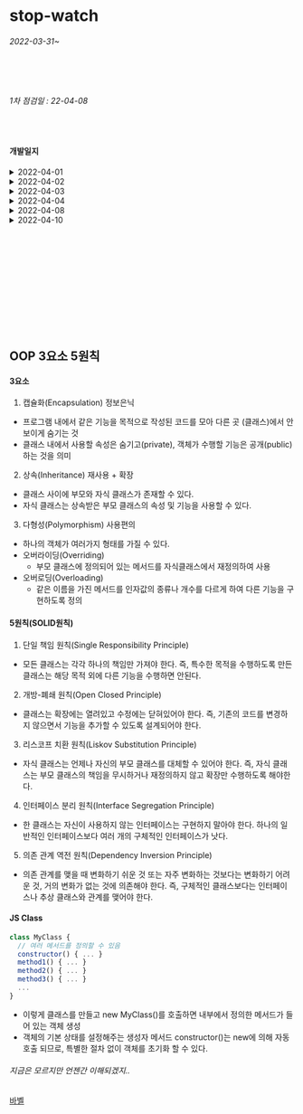 # stop-watch

###### 2022-03-31~

<br>
<br>

###### 1차 점검일 : 22-04-08

<br>

#### 개발일지
<details>
<summary> 2022-04-01 </summary>
<ul>
    <li>일시정지, 종료 시 시작이 되지않는 현상 수정</li>
    <li>기능별 함수 분리</li>
    <li>인라인 click event 분리</li>
</ul>
</details>
<details>
<summary> 2022-04-02 </summary>
<ul>
  <li>Timer 객체화 시키기(class이용)</li>
</ul>
</details>
<details>
<summary> 2022-04-03 </summary>
<ul>
  <li>오류수정....=>reset/displaytime함수 수정</li>
</ul>
</details>
<details>
<summary> 2022-04-04 </summary>
<ul>
  <li>오류수정....Uncaught TypeError : Cannot read properties of undefined (reading 'tick')</li>
</ul>
</details>
<details>
<summary> 2022-04-08 </summary>
TODO : 시작버튼누르면 시작버튼이 일시정지버튼으로 바뀌게 구현예정
<ul>
  <li>현재 측정 시간 출력</li>
</ul>
</details>
<details>
<summary> 2022-04-10 </summary>
<ul>
  <li>ES5로 다시 선언하기..하는중..</li>
</ul>
</details>






<br>
<br>
<br>
<br>
<br>
<br>
<br>
<br>
<br>
<br>
<br>

##  OOP 3요소 5원칙 
#### 3요소
1. 캡슐화(Encapsulation) 정보은닉
- 프로그램 내에서 같은 기능을 목적으로 작성된 코드를 모아 다른 곳 (클래스)에서 안보이게 숨기는 것
- 클래스 내에서 사용할 속성은 숨기고(private), 객체가 수행할 기능은 공개(public)하는 것을 의미
2. 상속(Inheritance) 재사용 + 확장
- 클래스 사이에 부모와 자식 클래스가 존재할 수 있다.
- 자식 클래스는 상속받은 부모 클래스의 속성 및 기능을 사용할 수 있다.
3. 다형성(Polymorphism) 사용편의
- 하나의 객체가 여러가지 형태를 가질 수 있다.
- 오버라이딩(Overriding)
  - 부모 클래스에 정의되어 있는 메서드를 자식클래스에서 재정의하여 사용
- 오버로딩(Overloading)
  - 같은 이름을 가진 메서드를 인자값의 종류나 개수를 다르게 하여 다른 기능을 구현하도록 정의

#### 5원칙(SOLID원칙)
1. 단일 책임 원칙(Single Responsibility Principle)
- 모든 클래스는 각각 하나의 책임만 가져야 한다. 즉, 특수한 목적을 수행하도록 만든 클래스는 해당 목적 외에 다른 기능을 수행하면 안된다.
2. 개방-폐쇄 원칙(Open Closed Principle)
- 클래스는 확장에는 열려있고 수정에는 닫혀있어야 한다. 즉, 기존의 코드를 변경하지 않으면서 기능을 추가할 수 있도록 설계되어야 한다.
3. 리스코프 치환 원칙(Liskov Substitution Principle)
- 자식 클래스는 언제나 자신의 부모 클래스를 대체할 수 있어야 한다. 즉, 자식 클래스는 부모 클래스의 책임을 무시하거나 재정의하지 않고 확장만 수행하도록 해야한다.
4. 인터페이스 분리 원칙(Interface Segregation Principle)
- 한 클래스는 자신이 사용하지 않는 인터페이스는 구현하지 말아야 한다. 하나의 일반적인 인터페이스보다 여러 개의 구체적인 인터페이스가 낫다.
5. 의존 관계 역전 원칙(Dependency Inversion Principle)
- 의존 관계를 맺을 때 변화하기 쉬운 것 또는 자주 변화하는 것보다는 변화하기 어려운 것, 거의 변화가 없는 것에 의존해야 한다. 즉, 구체적인 클래스보다는 인터페이스나 추상 클래스와 관계를 맺어야 한다.

#### JS Class

```javascript
class MyClass {
  // 여러 메서드를 정의할 수 있음
  constructor() { ... }
  method1() { ... }
  method2() { ... }
  method3() { ... }
  ...
}
```

* 이렇게 클래스를 만들고 new MyClass()를 호출하면 내부에서 정의한 메서드가 들어 있는 객체 생성
* 객체의 기본 상태를 설정해주는 생성자 메서드 constructor()는 new에 의해 자동 호출 되므로, 특별한 절차 없이 객체를 초기화 할 수 있다.


###### 지금은 모르지만 언젠간 이해되겠지..
[바벨](https://velog.io/@ksh4820/%EB%B0%94%EB%B2%A8%EA%B3%BC-%EC%9B%B9%ED%8C%A9)